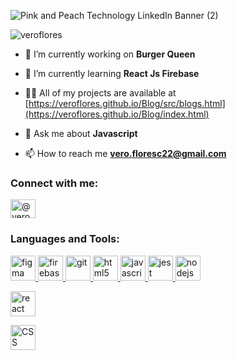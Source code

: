 
![Pink and Peach Technology LinkedIn Banner (2)](https://user-images.githubusercontent.com/68167686/101862015-69dcf980-3b3f-11eb-90f2-ce00184a9b59.png)
<p align="left"> <img src="https://komarev.com/ghpvc/?username=veroflores&label=Profile%20views&color=0e75b6&style=flat" alt="veroflores" /> </p>

- 🔭 I’m currently working on **Burger Queen**

- 🌱 I’m currently learning **React Js Firebase**

- 👨‍💻 All of my projects are available at [https://veroflores.github.io/Blog/src/blogs.html](https://veroflores.github.io/Blog/index.html)

- 💬 Ask me about **Javascript**

- 📫 How to reach me **vero.floresc22@gmail.com**

<h3 align="left">Connect with me:</h3>
<p align="left">
<a href="https://linkedin.com/in/@veronicafloresc" target="blank"><img align="center" src="https://cdn.jsdelivr.net/npm/simple-icons@3.0.1/icons/linkedin.svg" alt="@veronicafloresc" height="30" width="40" /></a>
</p>

<h3 align="left">Languages and Tools:</h3>
<p align="left"> 
 <a href="https://www.figma.com/" target="_blank"> <img src="https://www.vectorlogo.zone/logos/figma/figma-icon.svg" alt="figma" width="40" height="40"/> </a> 
 <a href="https://firebase.google.com/" target="_blank"> <img src="https://www.vectorlogo.zone/logos/firebase/firebase-icon.svg" alt="firebase" width="40" height="40"/> </a> 
 <a href="https://git-scm.com/" target="_blank"> <img src="https://www.vectorlogo.zone/logos/git-scm/git-scm-icon.svg" alt="git" width="40" height="40"/> </a> 
 <a href="https://www.w3.org/html/" target="_blank"> <img src="https://user-images.githubusercontent.com/68167686/104137675-923d5b00-536c-11eb-82a2-63eb93a22b5f.png" alt="html5" width="40" height="40"/> </a>
 <a href="https://developer.mozilla.org/en-US/docs/Web/JavaScript" target="_blank"> <img src="https://user-images.githubusercontent.com/68167686/104137592-0297ac80-536c-11eb-9920-cae4785e2c28.png" alt="javascript" width="40" height="40"/> </a> 
 <a href="https://jestjs.io" target="_blank"> <img src="https://www.vectorlogo.zone/logos/jestjsio/jestjsio-icon.svg" alt="jest" width="40" height="40"/> </a> 
 <a href="https://nodejs.org" target="_blank"> <img src="https://user-images.githubusercontent.com/68167686/104137619-3d014980-536c-11eb-8eee-64628b2bc678.png" alt="nodejs" width="40" height="40"/> </a> </p>
  <a href="/" target="_blank"> <img src="https://user-images.githubusercontent.com/68167686/104137718-e21c2200-536c-11eb-8885-7c1f30ba561e.png" alt="react" width="40" height="40"/> </a> </p>
   <a href="https://nodejs.org" target="_blank"> <img src="https://user-images.githubusercontent.com/68167686/104137743-1263c080-536d-11eb-8ab0-1028f411e620.png" alt="CSS" width="40" height="40"/> </a> </p>

